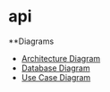 # api

**Diagrams
  * [Architecture Diagram](https://github.com/Echipa-1-ISS/api/blob/master/diagrams/ArchitectureDiagram.pdf)
  * [Database Diagram](https://github.com/Echipa-1-ISS/api/blob/master/diagrams/Database%20v3.1.pdf)
  * [Use Case Diagram](https://github.com/Echipa-1-ISS/api/blob/master/diagrams/use%20case%20diagram.png)
